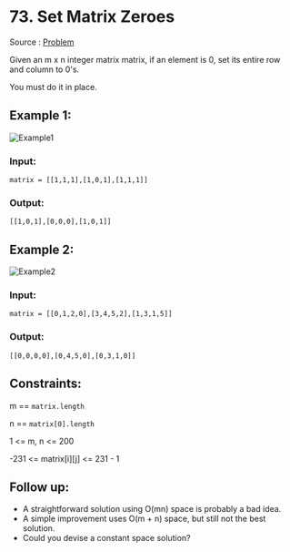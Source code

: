 # 73. Set Matrix Zeroes

Source : [Problem](https://leetcode.com/problems/set-matrix-zeroes)

Given an m x n integer matrix matrix, if an element is 0, set its entire row and column to 0's.

You must do it in place.

## Example 1:

![Example1](https://assets.leetcode.com/uploads/2020/08/17/mat1.jpg)

### Input:

    matrix = [[1,1,1],[1,0,1],[1,1,1]]

### Output:

    [[1,0,1],[0,0,0],[1,0,1]]

## Example 2:

![Example2](https://assets.leetcode.com/uploads/2020/08/17/mat2.jpg)

### Input:

    matrix = [[0,1,2,0],[3,4,5,2],[1,3,1,5]]

### Output:

    [[0,0,0,0],[0,4,5,0],[0,3,1,0]]

## Constraints:

m == `matrix.length`

n == `matrix[0].length`

1 <= m, n <= 200

-231 <= matrix[i][j] <= 231 - 1

## Follow up:

- A straightforward solution using O(mn) space is probably a bad idea.
- A simple improvement uses O(m + n) space, but still not the best solution.
- Could you devise a constant space solution?
